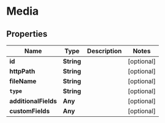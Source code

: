 

# Media


## Properties

Name | Type | Description | Notes
------------ | ------------- | ------------- | -------------
**id** | **String** |  |  [optional]
**httpPath** | **String** |  |  [optional]
**fileName** | **String** |  |  [optional]
**`type`** | **String** |  |  [optional]
**additionalFields** | **Any** |  |  [optional]
**customFields** | **Any** |  |  [optional]



